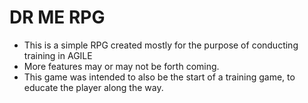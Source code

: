 # DR ME RPG

* This is a simple RPG created mostly for the purpose of conducting training in AGILE
* More features may or may not be forth coming.
* This game was intended to also be the start of a training game, to educate the player along the way.